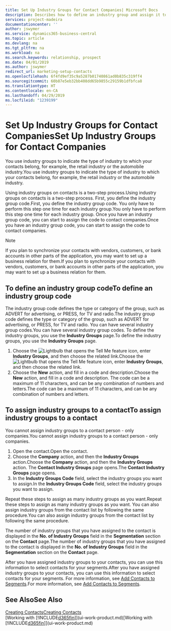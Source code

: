 ```yaml
---
title: Set Up Industry Groups for Contact Companies| Microsoft Docs
description: Describes how to define an industry group and assign it to a contact company, for example, the retail industry or the automobile industry.
services: project-madeira
documentationcenter: ''
author: jswymer
ms.service: dynamics365-business-central
ms.topic: article
ms.devlang: na
ms.tgt_pltfrm: na
ms.workload: na
ms.search.keywords: relationship, prospect
ms.date: 04/01/2019
ms.author: jswymer
redirect_url: marketing-setup-contacts
ms.openlocfilehash: 6f4fd9ef35c9a5287b01740861ad0b835c319ff4
ms.sourcegitcommit: 60b87e5eb32bb408dd65b9855c29159b1dfbfca8
ms.translationtype: HT
ms.contentlocale: en-CA
ms.lasthandoff: 04/29/2019
ms.locfileid: "1239199"
---
```

# <a name="set-up-industry-groups-for-contact-companies"></a><span data-ttu-id="00d28-103">Set Up Industry Groups for Contact Companies</span><span class="sxs-lookup"><span data-stu-id="00d28-103">Set Up Industry Groups for Contact Companies</span></span>
<span data-ttu-id="00d28-104">You use industry groups to indicate the type of industry to which your contacts belong, for example, the retail industry or the automobile industry.</span><span class="sxs-lookup"><span data-stu-id="00d28-104">You use industry groups to indicate the type of industry to which your contacts belong, for example, the retail industry or the automobile industry.</span></span>

<span data-ttu-id="00d28-105">Using industry groups on contacts is a two-step process.</span><span class="sxs-lookup"><span data-stu-id="00d28-105">Using industry groups on contacts is a two-step process.</span></span> <span data-ttu-id="00d28-106">First, you define the industry group code.</span><span class="sxs-lookup"><span data-stu-id="00d28-106">First, you define the industry group code.</span></span> <span data-ttu-id="00d28-107">You only have to perform this step one time for each industry group.</span><span class="sxs-lookup"><span data-stu-id="00d28-107">You only have to perform this step one time for each industry group.</span></span> <span data-ttu-id="00d28-108">Once you have an industry group code, you can start to assign the code to contact companies.</span><span class="sxs-lookup"><span data-stu-id="00d28-108">Once you have an industry group code, you can start to assign the code to contact companies.</span></span>

> [!NOTE]  
>   <span data-ttu-id="00d28-109">If you plan to synchronize your contacts with vendors, customers, or bank accounts in other parts of the application, you may want to set up a business relation for them.</span><span class="sxs-lookup"><span data-stu-id="00d28-109">If you plan to synchronize your contacts with vendors, customers, or bank accounts in other parts of the application, you may want to set up a business relation for them.</span></span>

## <a name="to-define-an-industry-group-code"></a><span data-ttu-id="00d28-110">To define an industry group code</span><span class="sxs-lookup"><span data-stu-id="00d28-110">To define an industry group code</span></span>
<span data-ttu-id="00d28-111">The industry group code defines the type or category of the group, such as ADVERT for advertising, or PRESS, for TV and radio.</span><span class="sxs-lookup"><span data-stu-id="00d28-111">The industry group code defines the type or category of the group, such as ADVERT for advertising, or PRESS, for TV and radio.</span></span> <span data-ttu-id="00d28-112">You can have several industry group codes.</span><span class="sxs-lookup"><span data-stu-id="00d28-112">You can have several industry group codes.</span></span> <span data-ttu-id="00d28-113">To define the industry groups, you use the **Industry Groups** page.</span><span class="sxs-lookup"><span data-stu-id="00d28-113">To define the industry groups, you use the **Industry Groups** page.</span></span>

1. <span data-ttu-id="00d28-114">Choose the ![Lightbulb that opens the Tell Me feature](media/ui-search/search_small.png "Tell me what you want to do") icon, enter **Industry Groups**, and then choose the related link.</span><span class="sxs-lookup"><span data-stu-id="00d28-114">Choose the ![Lightbulb that opens the Tell Me feature](media/ui-search/search_small.png "Tell me what you want to do") icon, enter **Industry Groups**, and then choose the related link.</span></span>
2. <span data-ttu-id="00d28-115">Choose the **New** action, and fill in a code and description.</span><span class="sxs-lookup"><span data-stu-id="00d28-115">Choose the **New** action, and fill in a code and description.</span></span> <span data-ttu-id="00d28-116">The code can be a maximum of 11 characters, and can be any combination of numbers and letters.</span><span class="sxs-lookup"><span data-stu-id="00d28-116">The code can be a maximum of 11 characters, and can be any combination of numbers and letters.</span></span>

## <a name="AssignIndustryGroupContact"></a> <span data-ttu-id="00d28-117">To assign industry groups to a contact</span><span class="sxs-lookup"><span data-stu-id="00d28-117">To assign industry groups to a contact</span></span>
<span data-ttu-id="00d28-118">You cannot assign industry groups to a contact person - only companies.</span><span class="sxs-lookup"><span data-stu-id="00d28-118">You cannot assign industry groups to a contact person - only companies.</span></span>

1. <span data-ttu-id="00d28-119">Open the contact.</span><span class="sxs-lookup"><span data-stu-id="00d28-119">Open the contact.</span></span>
2. <span data-ttu-id="00d28-120">Choose the **Company** action, and then the **Industry Groups** action.</span><span class="sxs-lookup"><span data-stu-id="00d28-120">Choose the **Company** action, and then the **Industry Groups** action.</span></span> <span data-ttu-id="00d28-121">The **Contact Industry Groups** page opens.</span><span class="sxs-lookup"><span data-stu-id="00d28-121">The **Contact Industry Groups** page opens.</span></span>
3. <span data-ttu-id="00d28-122">In the **Industry Groups Code** field, select the industry groups you want to assign.</span><span class="sxs-lookup"><span data-stu-id="00d28-122">In the **Industry Groups Code** field, select the industry groups you want to assign.</span></span>

<span data-ttu-id="00d28-123">Repeat these steps to assign as many industry groups as you want.</span><span class="sxs-lookup"><span data-stu-id="00d28-123">Repeat these steps to assign as many industry groups as you want.</span></span> <span data-ttu-id="00d28-124">You can also assign industry groups from the contact list by following the same procedure.</span><span class="sxs-lookup"><span data-stu-id="00d28-124">You can also assign industry groups from the contact list by following the same procedure.</span></span>

<span data-ttu-id="00d28-125">The number of industry groups that you have assigned to the contact is displayed in the **No. of Industry Groups** field in the **Segmentation** section on the **Contact** page.</span><span class="sxs-lookup"><span data-stu-id="00d28-125">The number of industry groups that you have assigned to the contact is displayed in the **No. of Industry Groups** field in the **Segmentation** section on the **Contact** page.</span></span>

<span data-ttu-id="00d28-126">After you have assigned industry groups to your contacts, you can use this information to select contacts for your segments.</span><span class="sxs-lookup"><span data-stu-id="00d28-126">After you have assigned industry groups to your contacts, you can use this information to select contacts for your segments.</span></span> <span data-ttu-id="00d28-127">For more information, see [Add Contacts to Segments](marketing-add-contact-segment.md).</span><span class="sxs-lookup"><span data-stu-id="00d28-127">For more information, see [Add Contacts to Segments](marketing-add-contact-segment.md).</span></span>

## <a name="see-also"></a><span data-ttu-id="00d28-128">See Also</span><span class="sxs-lookup"><span data-stu-id="00d28-128">See Also</span></span>
[<span data-ttu-id="00d28-129">Creating Contacts</span><span class="sxs-lookup"><span data-stu-id="00d28-129">Creating Contacts</span></span>](marketing-create-contact-companies.md)  
<span data-ttu-id="00d28-130">[Working with [!INCLUDE[d365fin](includes/d365fin_md.md)]](ui-work-product.md)</span><span class="sxs-lookup"><span data-stu-id="00d28-130">[Working with [!INCLUDE[d365fin](includes/d365fin_md.md)]](ui-work-product.md)</span></span>
